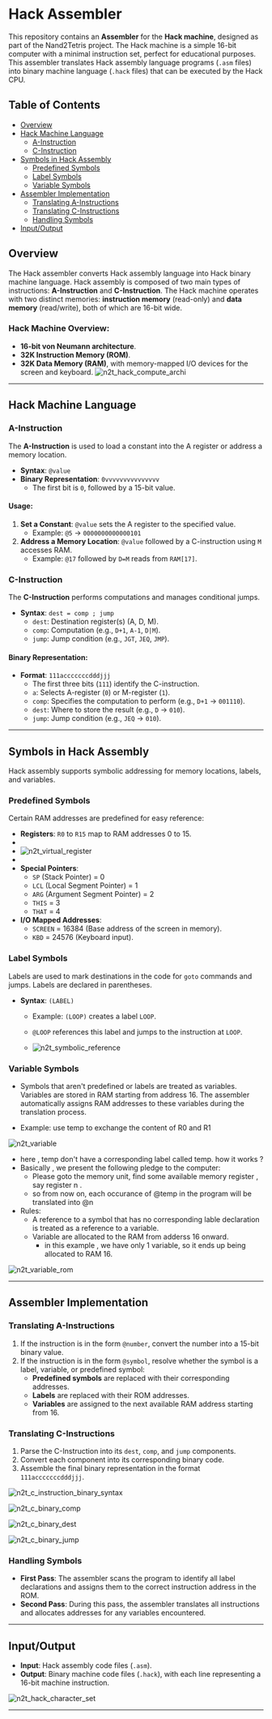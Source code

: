 # Hack Assembler

This repository contains an **Assembler** for the **Hack machine**, designed as part of the Nand2Tetris project. The Hack machine is a simple 16-bit computer with a minimal instruction set, perfect for educational purposes. This assembler translates Hack assembly language programs (`.asm` files) into binary machine language (`.hack` files) that can be executed by the Hack CPU.

[](...menustart)

## Table of Contents

- [Overview](#overview)
- [Hack Machine Language](#hack-machine-language)
  - [A-Instruction](#a-instruction)
  - [C-Instruction](#c-instruction)
- [Symbols in Hack Assembly](#symbols-in-hack-assembly)
  - [Predefined Symbols](#predefined-symbols)
  - [Label Symbols](#label-symbols)
  - [Variable Symbols](#variable-symbols)
- [Assembler Implementation](#assembler-implementation)
  - [Translating A-Instructions](#translating-a-instructions)
  - [Translating C-Instructions](#translating-c-instructions)
  - [Handling Symbols](#handling-symbols)
- [Input/Output](#inputoutput)

[](...menuend)

## Overview

The Hack assembler converts Hack assembly language into Hack binary machine language. Hack assembly is composed of two main types of instructions: **A-Instruction** and **C-Instruction**. The Hack machine operates with two distinct memories: **instruction memory** (read-only) and **data memory** (read/write), both of which are 16-bit wide.

### Hack Machine Overview:

- **16-bit von Neumann architecture**.
- **32K Instruction Memory (ROM)**.
- **32K Data Memory (RAM)**, with memory-mapped I/O devices for the screen and keyboard.
![n2t_hack_compute_archi](https://github.com/user-attachments/assets/5f56f6df-a028-4cff-8e35-1b9bd33d77e8)




---

## Hack Machine Language

### A-Instruction

The **A-Instruction** is used to load a constant into the A register or address a memory location.

- **Syntax**: `@value`
- **Binary Representation**: `0vvvvvvvvvvvvvvv`
  - The first bit is `0`, followed by a 15-bit value.

#### Usage:

1. **Set a Constant**: `@value` sets the A register to the specified value.
   - Example: `@5` → `0000000000000101`
2. **Address a Memory Location**: `@value` followed by a C-instruction using `M` accesses RAM.
   - Example: `@17` followed by `D=M` reads from `RAM[17]`.

### C-Instruction

The **C-Instruction** performs computations and manages conditional jumps.

- **Syntax**: `dest = comp ; jump`
  - `dest`: Destination register(s) (A, D, M).
  - `comp`: Computation (e.g., `D+1`, `A-1`, `D|M`).
  - `jump`: Jump condition (e.g., `JGT`, `JEQ`, `JMP`).

#### Binary Representation:

- **Format**: `111acccccccdddjjj`
  - The first three bits (`111`) identify the C-instruction.
  - `a`: Selects A-register (`0`) or M-register (`1`).
  - `comp`: Specifies the computation to perform (e.g., `D+1` → `001110`).
  - `dest`: Where to store the result (e.g., `D` → `010`).
  - `jump`: Jump condition (e.g., `JEQ` → `010`).

---

## Symbols in Hack Assembly

Hack assembly supports symbolic addressing for memory locations, labels, and variables.

### Predefined Symbols

Certain RAM addresses are predefined for easy reference:

- **Registers**: `R0` to `R15` map to RAM addresses 0 to 15.
- 
- ![n2t_virtual_register](https://github.com/user-attachments/assets/8ba70bcd-123e-424e-87f9-154d4a6dda82)
- 
- **Special Pointers**:
  - `SP` (Stack Pointer) = 0
  - `LCL` (Local Segment Pointer) = 1
  - `ARG` (Argument Segment Pointer) = 2
  - `THIS` = 3
  - `THAT` = 4
- **I/O Mapped Addresses**:
  - `SCREEN` = 16384 (Base address of the screen in memory).
  - `KBD` = 24576 (Keyboard input).

### Label Symbols

Labels are used to mark destinations in the code for `goto` commands and jumps. Labels are declared in parentheses.

- **Syntax**: `(LABEL)`
  - Example: `(LOOP)` creates a label `LOOP`.
  - `@LOOP` references this label and jumps to the instruction at `LOOP`.
  
  - ![n2t_symbolic_reference](https://github.com/user-attachments/assets/3a0df1c1-1921-47d5-9bc5-cbbfc7d8685c)


### Variable Symbols

- Symbols that aren't predefined or labels are treated as variables. Variables are stored in RAM starting from address 16. The assembler automatically assigns RAM addresses to these variables during the translation process.

- Example: use temp to exchange the content of R0 and R1

![n2t_variable](https://github.com/user-attachments/assets/1fa5e025-63c1-4a62-bfc6-f470d50d7a1b)

- here , temp don't have a corresponding label called temp. how it works ?
- Basically , we present the following pledge to the computer:
  - Please goto the memory unit, find some available memory register , say register n .
  - so from now on, each occurance of @temp in the program will be translated into @n
- Rules:
  - A reference to a symbol that has no corresponding lable declaration is treated as a reference to a variable.
  - Variable are allocated to the RAM from adderss 16 onward.
    - in this example , we have only 1 variable, so it ends up being allocated to RAM 16.
      
![n2t_variable_rom](https://github.com/user-attachments/assets/aa4f18cc-5695-4ae1-a886-651791fa03ee)


---

## Assembler Implementation

### Translating A-Instructions

1. If the instruction is in the form `@number`, convert the number into a 15-bit binary value.
2. If the instruction is in the form `@symbol`, resolve whether the symbol is a label, variable, or predefined symbol:
   - **Predefined symbols** are replaced with their corresponding addresses.
   - **Labels** are replaced with their ROM addresses.
   - **Variables** are assigned to the next available RAM address starting from 16.

### Translating C-Instructions

1. Parse the C-Instruction into its `dest`, `comp`, and `jump` components.
2. Convert each component into its corresponding binary code.
3. Assemble the final binary representation in the format `111acccccccdddjjj`.
   
![n2t_c_instruction_binary_syntax](https://github.com/user-attachments/assets/038736e3-ea1c-44ee-bc64-2beb3e6cc932)

![n2t_c_binary_comp](https://github.com/user-attachments/assets/f25271c8-547b-4acf-af16-b27b556ba5ef)

![n2t_c_binary_dest](https://github.com/user-attachments/assets/956c7aa5-58b4-4e57-a5e8-da3d289c4c58)

![n2t_c_binary_jump](https://github.com/user-attachments/assets/c7fd19fa-7ebd-40b7-88ea-a394e700f611)


### Handling Symbols

- **First Pass**: The assembler scans the program to identify all label declarations and assigns them to the correct instruction address in the ROM.
- **Second Pass**: During this pass, the assembler translates all instructions and allocates addresses for any variables encountered.

---

## Input/Output

- **Input**: Hack assembly code files (`.asm`).
- **Output**: Binary machine code files (`.hack`), with each line representing a 16-bit machine instruction.

![n2t_hack_character_set](https://github.com/user-attachments/assets/967c6aba-7075-496d-8b9a-5876e8651333)

---
